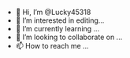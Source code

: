 - 👋 Hi, I’m @Lucky45318
- 👀 I’m interested in editing...
- 🌱 I’m currently learning ...
- 💞️ I’m looking to collaborate on ...
- 📫 How to reach me ...

<!---
Lucky45318/Lucky45318 is a ✨ special ✨ repository because its `README.md` (this file) appears on your GitHub profile.
You can click the Preview link to take a look at your changes.
--->
